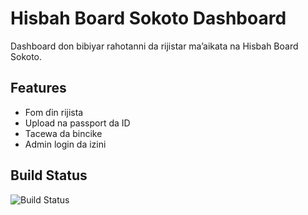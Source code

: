 # Hisbah Board Sokoto Dashboard

Dashboard don bibiyar rahotanni da rijistar ma’aikata na Hisbah Board Sokoto.

## Features
- Fom ɗin rijista
- Upload na passport da ID
- Tacewa da bincike
- Admin login da izini

## Build Status
![Build Status](https://img.shields.io/github/actions/workflow/status/yourusername/hisbah-board-sokoto-dashboard/ci.yml)
